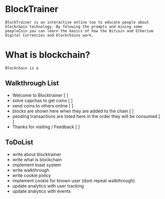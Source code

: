 # BlockTrainer
    BlockTrainer is an interactive online too to educate people about blockchain technology. By folowing the prompts and mining some peopleCoin you can learn the basics of how the Bitcoin and Etherium Digital Currencies and blockchains work. 

# What is blockchain?
    Blockchain is a 
## Walkthrough List
-  Welcome to Blocktrainer [ ]
-  solve capchas to get coins [ ] 
-  send coins to others online [ ] 
-  blocks are shown here when they are added to the chain [ ] 
- pending transactions are listed here in the order they will be consumed [ ] 
- Thanks for visiting / Feedback [ ] 

## ToDoList
- write about blocktrainer
- write what is blockchain
- implement toast system
- write walkthrough 
- write cookie policy
- implement cookie for known user (dont repeat walkthrough)
- update analytics with user tracking
- update analytics with events

